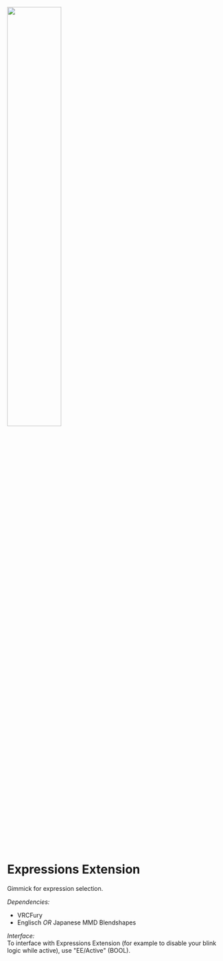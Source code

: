 <a href="https://buddyworks.wtf"><img width=50% src="https://splash.buddyworks.wtf/tckAqsHD.png"></img></a>  
# Expressions Extension
Gimmick for expression selection.  

*Dependencies:*  
- VRCFury  
- Englisch *OR* Japanese MMD Blendshapes  

*Interface:*  
To interface with Expressions Extension (for example to disable your blink logic while active), use "EE/Active" (BOOL). 